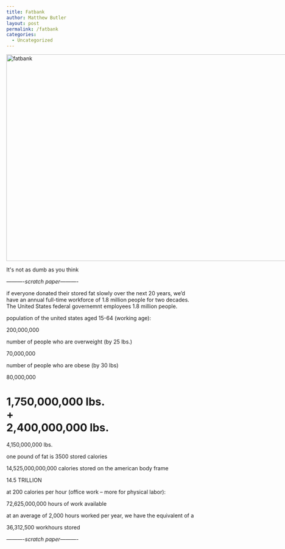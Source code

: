```yaml
---
title: Fatbank
author: Matthew Butler
layout: post
permalink: /fatbank
categories:
  - Uncategorized
---
```

<div style="width: 760px" class="wp-caption alignnone">
  <img title="Fatbank" src="http://www.mattbutler.net/images/fatbank.jpg" alt="fatbank" width="750" height="542" /><p class="wp-caption-text">
    It's not as dumb as you think
  </p>
</div>

*&#8212;&#8212;&#8212;-scratch paper&#8212;&#8212;&#8212;-*

if everyone donated their stored fat slowly over the next 20 years, we&#8217;d have an annual full-time workforce of 1.8 million people for two decades.  The United States federal governemnt employees 1.8 million people.

population of the united states aged 15-64 (working age):

200,000,000

number of people who are overweight (by 25 lbs.)

70,000,000

number of people who are obese (by 30 lbs)

80,000,000

1,750,000,000 lbs.  
+  
2,400,000,000 lbs.  
=====================  
4,150,000,000 lbs.

one pound of fat is 3500 stored calories

14,525,000,000,000 calories stored on the american body frame

14.5 TRILLION

at 200 calories per hour (office work &#8211; more for physical labor):

72,625,000,000 hours of work available

at an average of 2,000 hours worked per year, we have the equivalent of a

36,312,500 workhours stored

*&#8212;&#8212;&#8212;-scratch paper&#8212;&#8212;&#8212;-*